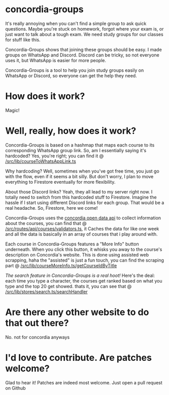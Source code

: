 # concordia-groups

It's really annoying when you can't find a simple group to ask quick questions. Maybe you're stuck on homework, 
forgot where your exam is, or just want to talk about a tough exam. We need study groups for our classes for stuff 
like this.

Concordia-Groups shows that joining these groups should be easy. I made groups on WhatsApp and Discord. 
Discord can be tricky, so not everyone uses it, but WhatsApp is easier for more people.

Concordia-Groups is a tool to help you join study groups easily on WhatsApp or Discord, 
so everyone can get the help they need.

# How does it work?
Magic!

# Well, really, how does it work?
Concordia-Groups is based on a hashmap that maps each course to its corresponding WhatsApp group link. 
So, am I essentially saying it's hardcoded? Yes, you're right; you can find it @ [/src/lib/courseToWhatsAppLink.ts](https://github.com/Tsounguinzo/concordia-groups/blob/main/src/lib/courseToWhatsAppLink.ts)

Why hardcoding? Well, sometimes when you've got free time, you just go with the flow, even if it seems a bit silly. 
But don't worry, I plan to move everything to Firestore eventually for more flexibility.

About those Discord links? Yeah, they all lead to my server right now. I totally need to switch from this hardcoded 
stuff to Firestore. Imagine the hassle if I start using different Discord links for each group. 
That would be a real headache. So, Firestore, here we come!

Concordia-Groups uses the [concordia open data api](https://www.concordia.ca/web/open-data.html?utm_source=vanity&utm_campaign=opendata) to collect information
about the courses, you can find that @ [/src/routes/api/courses/validators.ts](https://github.com/Tsounguinzo/concordia-groups/blob/main/src/routes/api/courses/%2Bserver.ts), it Caches
the data for like one week and all the data is basically in an array of courses that i play around with.

Each course in Concordia-Groups features a "More Info" button underneath. When you click this button, 
it whisks you away to the course's description on Concordia's website. This is done using assisted web scrapping, 
haha the "assisted" is just a fun touch, you can find the scraping part @ [/src/lib/courseMoreInfo.ts/getCourseIdByTitle](https://github.com/Tsounguinzo/concordia-groups/blob/main/src/lib/courseMoreInfo.ts)

*The search feature in Concordia-Groups is a real hoot!* Here's the deal:  each time you type a character,
the courses get ranked based on what you type and the top 20 get showed. thats it, you can see that @ [/src/lib/stores/search.ts/searchHandler](https://github.com/Tsounguinzo/concordia-groups/blob/main/src/lib/stores/search.ts)

# Are there any other website to do that out there?
No. not for concordia anyways

# I'd love to contribute. Are patches welcome?
Glad to hear it! Patches are indeed most welcome. Just open a pull request on Github
